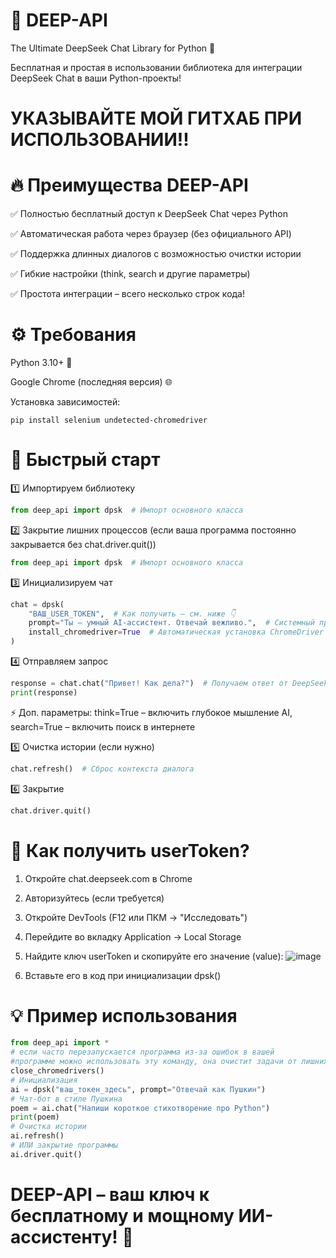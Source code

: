 # 🤖 DEEP-API
The Ultimate DeepSeek Chat Library for Python 🚀

Бесплатная и простая в использовании библиотека для интеграции DeepSeek Chat в ваши Python-проекты!

# УКАЗЫВАЙТЕ МОЙ ГИТХАБ ПРИ ИСПОЛЬЗОВАНИИ!!


# 🔥 Преимущества DEEP-API
✅ Полностью бесплатный доступ к DeepSeek Chat через Python

✅ Автоматическая работа через браузер (без официального API)

✅ Поддержка длинных диалогов с возможностью очистки истории

✅ Гибкие настройки (think, search и другие параметры)

✅ Простота интеграции – всего несколько строк кода!


# ⚙️ Требования
Python 3.10+ 🐍

Google Chrome (последняя версия) 🌐

Установка зависимостей:

```pip install selenium undetected-chromedriver```


# 🚀 Быстрый старт
1️⃣ Импортируем библиотеку
```python
from deep_api import dpsk  # Импорт основного класса
```

2️⃣ Закрытие лишних процессов (если ваша программа постоянно закрывается без chat.driver.quit())
```python
from deep_api import dpsk  # Импорт основного класса
```

3️⃣ Инициализируем чат
```python
chat = dpsk(
    "ВАШ_USER_TOKEN",  # Как получить – см. ниже 👇
    prompt="Ты – умный AI-ассистент. Отвечай вежливо.",  # Системный промпт (опционально)
    install_chromedriver=True  # Автоматическая установка ChromeDriver (если не установлен), можно написать путь по которому установится драйвер
)
```

4️⃣ Отправляем запрос
```python
response = chat.chat("Привет! Как дела?")  # Получаем ответ от DeepSeek
print(response)
```

⚡ Доп. параметры: 
think=True – включить глубокое мышление AI, 
search=True – включить поиск в интернете

5️⃣ Очистка истории (если нужно)
```python
chat.refresh()  # Сброс контекста диалога
```

6️⃣ Закрытие
```python
chat.driver.quit()
```


# 🔑 Как получить userToken?
1) Откройте chat.deepseek.com в Chrome
2) Авторизуйтесь (если требуется)
3) Откройте DevTools (F12 или ПКМ → "Исследовать")
4) Перейдите во вкладку Application → Local Storage
5) Найдите ключ userToken и скопируйте его значение (value):
![image](https://github.com/user-attachments/assets/38e79a4a-0cce-4620-bd19-def1dcdda2b4)

6) Вставьте его в код при инициализации dpsk()


# 💡 Пример использования
```python
from deep_api import *
# если часто перезапускается программа из-за ошибок в вашей
#программе можно использовать эту команду, она очистит задачи от лишних процессов
close_chromedrivers()
# Инициализация
ai = dpsk("ваш_токен_здесь", prompt="Отвечай как Пушкин")
# Чат-бот в стиле Пушкина
poem = ai.chat("Напиши короткое стихотворение про Python")
print(poem)
# Очистка истории
ai.refresh()
# ИЛИ закрытие программы
ai.driver.quit()
```


# DEEP-API – ваш ключ к бесплатному и мощному ИИ-ассистенту! 🎉
